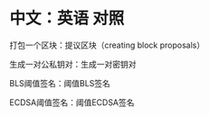 # 中文：英语  对照

打包一个区块：提议区块（creating block proposals）

生成一对公私钥对：生成一对密钥对

BLS阈值签名：阈值BLS签名

ECDSA阈值签名：阈值ECDSA签名